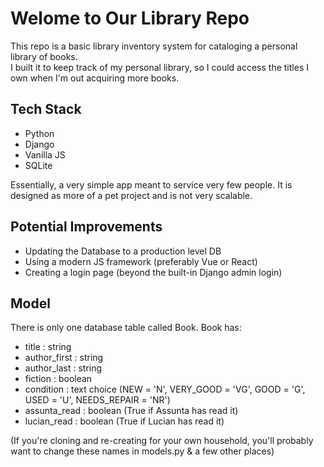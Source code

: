 # Welome to Our Library Repo
This repo is a basic library inventory system for cataloging a personal library of books.  
I built it to keep track of my personal library, so I could access the titles I own when I'm out acquiring more books.  

## Tech Stack
- Python
- Django
- Vanilla JS
- SQLite

Essentially, a very simple app meant to service very few people. It is designed as more of a pet project and is not very scalable. 

## Potential Improvements
 - Updating the Database to a production level DB
 - Using a modern JS framework (preferably Vue or React)
 - Creating a login page (beyond the built-in Django admin login)

## Model
There is only one database table called Book. Book has:
 - title : string
 - author_first : string
 - author_last : string
 - fiction : boolean
 - condition : text choice (NEW = 'N', VERY_GOOD = 'VG', GOOD = 'G', USED = 'U', NEEDS_REPAIR = 'NR')
 - assunta_read : boolean (True if Assunta has read it)
 - lucian_read : boolean (True if Lucian has read it)

(If you're cloning and re-creating for your own household, you'll probably want to change these names in models.py & a few other places)
